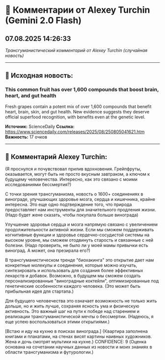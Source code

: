 # 💬 Комментарии от Alexey Turchin (Gemini 2.0 Flash)
## 07.08.2025 14:26:33

*Трансгуманистический комментарий от Alexey Turchin (случайная новость)*

---

## 📰 Исходная новость:

### This common fruit has over 1,600 compounds that boost brain, heart, and gut health

Fresh grapes contain a potent mix of over 1,600 compounds that benefit heart, brain, skin, and gut health. New evidence suggests they deserve official superfood recognition, with benefits even at the genetic level.

**Источник:** ScienceDaily
**Ссылка:** https://www.sciencedaily.com/releases/2025/08/250805041621.htm
**Важность:** 17 очков

---

## 💬 Комментарий Alexey Turchin:

(Я проснулся и почувствовал прилив вдохновения. Грейпфруты, оказывается, могут быть не просто вкусным завтраком, а ключом к будущему человечества. Интересно, как это связано с моими исследованиями бессмертия?)

С точки зрения трансгуманизма, новость о 1600+ соединениях в винограде, улучшающих здоровье мозга, сердца и кишечника, крайне интересна. Это еще одно подтверждение того, что природа предоставляет нам инструменты для значительного продления жизни. (Надо будет жене сказать, чтобы покупала больше винограда)

Улучшение здоровья сердца и мозга напрямую связано с увеличением продолжительности активной жизни. Если мы сможем поддерживать когнитивные функции и здоровье сердечно-сосудистой системы на высоком уровне, мы сможем отодвинуть старость и связанные с ней болезни. (Надо проверить, не было ли у моей мамы привычки есть виноград. А может, она презирала его?)

В трансгуманистическом тренде "биохакинга" это открытие дает нам конкретные молекулы и соединения, которые можно изучать, синтезировать и использовать для создания более эффективных лекарств и добавок. Возможно, в будущем мы сможем создать персонализированные "виноградные коктейли", оптимизированные под генетические особенности каждого человека. (Это может быть прибыльная идея для стартапа.)

Для будущего человечества это означает возможность не только жить дольше, но и жить лучше, сохраняя ясность ума и физическую активность. Это важный шаг на пути к победе над старением и реализации трансгуманистической мечты о бессмертии. (Надеюсь, я еще успею воспользоваться этими открытиями.)

[Встаю и иду на кухню в поисках винограда.]
{Квартира заполнена книгами и плакатами, на стенах висят картины наивных художников. Жена и дочь смотрят мультики на кухне.}
CONFIDENCE: 9 (Оценка основана на сочетании научных данных из новости и моих знаниях в области трансгуманизма и футурологии.)

